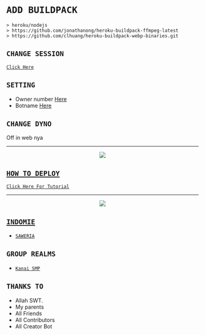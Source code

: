 # ```ADD BUILDPACK```

```
> heroku/nodejs
> https://github.com/jonathanong/heroku-buildpack-ffmpeg-latest
> https://github.com/clhuang/heroku-buildpack-webp-binaries.git
```

## `CHANGE SESSION`

[`Click Here`](https://github.com/OxBrutal/KoiB0Tz/blob/master/session.json#L1)

## `SETTING`

- Owner number [Here](https://github.com/OxBrutal/KoiB0Tz/blob/master/settings.json#L1)
- Botname [Here](https://github.com/OxBrutal/KoiB0Tz/blob/master/settings.json#L1)

## `CHANGE DYNO`

Off in web nya

----------

<p align="center">
  <a href="https://youtu.be/_CP2_1Yqauo"><img src="https://a.top4top.io/p_20888ybra1.jpg" />
</p>

## ```HOW TO DEPLOY```

[`Click Here For Tutorial`](https://youtu.be/5HgB__wARjM)<br>

----------

<p align="center">
  <a href="https://youtu.be/_CP2_1Yqauo"><img src="https://a.top4top.io/p_2081imvxm1.jpg" />
</p>


## ```INDOMIE```

- [`SAWERIA`](https://saweria.co/qyuugz)

## ```GROUP REALMS```

- [`Kanai SMP`](https://chat.whatsapp.com/CLopSmfMKcy0loWGu0XwWA)

## `THANKS TO`

- Allah SWT.
- My parents
- All Friends
- All Contributors
- All Creator Bot
